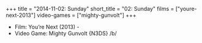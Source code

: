 +++
title = "2014-11-02: Sunday"
short_title = "02: Sunday"
films = ["youre-next-2013"]
video-games = ["mighty-gunvolt"]
+++


* Film: You’re Next (2013) -
* Video Game: Mighty Gunvolt {N3DS} /b/
